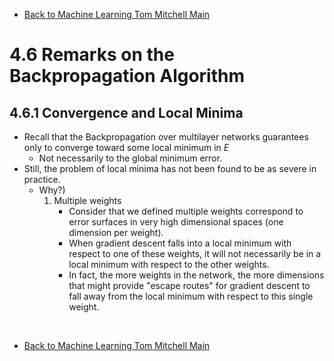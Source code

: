 * [Back to Machine Learning Tom Mitchell Main](../../main.md)

# 4.6 Remarks on the Backpropagation Algorithm

## 4.6.1 Convergence and Local Minima
- Recall that the Backpropagation over multilayer networks guarantees only to converge toward some local minimum in $E$
  - Not necessarily to the global minimum error.
- Still, the problem of local minima has not been found to be as severe in practice.
  - Why?)
    1. Multiple weights
       - Consider that we defined multiple weights correspond to error surfaces in very  high dimensional spaces (one dimension per weight).
       - When gradient descent falls into a local minimum with respect to one of these  weights, it will not necessarily be in a local minimum with respect to the other  weights. 
       - In fact, the more weights in the network, the more dimensions that might provide  "escape routes" for gradient descent to fall away from the local minimum with  respect to this single weight.














<br>

* [Back to Machine Learning Tom Mitchell Main](../../main.md)